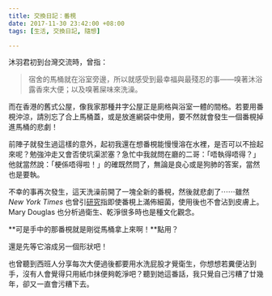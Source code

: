 ```yaml
---
title: 交換日記：番梘
date: 2017-11-30 23:42:00 +08:00
tags: [生活, 交換日記, 隨想]

---
```


  
  
  
沐羽君初到台灣交流時，曾指：  

> 宿舍的馬桶就在浴室旁邊，所以就感受到最幸福與最殘忍的事——嗅著沐浴露香來大便；以及嗅著屎味來洗澡。

而在香港的舊式公屋，像我家那種井字公屋正是廁格與浴室一體的間格。若要用番梘沖涼，請別忘了合上馬桶蓋，或是放進網袋中使用，要不然就會發生一個番梘掉進馬桶的悲劇！  
  
前陣子就發生過這樣的意外，起初我還在想番梘能慢慢溶在水裡，是否可以不撿起來呢？勉強沖走又會否使坑渠淤塞？急忙中我就問在廳的二哥：「唔執得唔得？」他就當然說：「梗係唔得啦！」的確既然問了，無論是良心或是狗肺的答案，當然也是要執。  
  
  
不幸的事再次發生，這天洗澡前開了一塊全新的番梘，然後就悲劇了⋯⋯雖然 _New York Times_ 也曾引[研究](http://www.nytimes.com/2007/07/10/science/10qna.html?%5Fr=0)指即使番梘上滿佈細菌，使用後也不會沾到皮膚上。Mary Douglas 也分析過衛生、乾淨很多時也是種文化觀念。  
  
**可是手中的那番梘就是剛從馬桶拿上來啊！**點用？  
  
還是先等它溶成另一個形狀吧！  
  
  
也曾聽到西班人分享每次大便過後都要用水洗屁股才覺衛生，你想想若糞便沾到手，沒有人會覺得只用紙巾抹便夠乾淨吧？聽到她這番話，我只覺自己污糟了廿幾年，卻又一直會污糟下去。  
  
  
